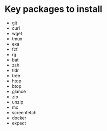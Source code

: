 # Key packages to install

- git
- curl
- wget
- tmux
- exa
- fzf
- rg
- bat
- zsh
- tldr
- tree
- htop
- btop
- glance
- zip
- unzip
- mc
- screenfetch
- docker
- expect